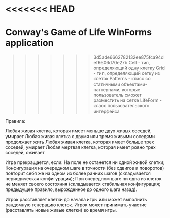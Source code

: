 <<<<<<< HEAD
=======
# Conway's Game of Life WinForms application

>>>>>>> 3d5ade6662782132ee875fca94def6606d70e27b
Cell - тип, определяющий одну клетку
Grid - тип, определяющий сетку из клеток
Patterns - класс со статичными объектами-паттернами, которые пользователь сможет разместить на сетке
LifeForm - класс пользовательского интерфейса

Правила:

Любая живая клетка, которая имеет меньше двух живых соседей, умирает
Любая живая клетка с двумя или тремя живыми соседями продолжает жить
Любая живая клетка, которая имеет больше трех соседей, умирает
Любая мертвая клетка, которая имеет ровно трех соседей, оживает

Игра прекращается, если:
На поле не останется ни одной живой клетки;
Конфигурация на очередном шаге в точности (без сдвигов и поворотов) повторит себя же на одном из более ранних шагов (складывается периодическая конфигурация);
При очередном шаге ни одна из клеток не меняет своего состояния (складывается стабильная конфигурация; предыдущее правило, вырожденное до одного шага назад).

Игрок расставляет клетки до начала игры или может выполнить рандомную генерацию клеток. Игрок может принимать участие (расставлять новые живые клетки) во время игры.
